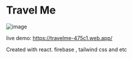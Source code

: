 # Travel Me
![image](https://user-images.githubusercontent.com/20253418/145558963-9752b736-acb8-4311-ac65-8ca01fc3760d.png)

live demo: https://travelme-475c1.web.app/

Created with react. firebase , tailwind css and etc
